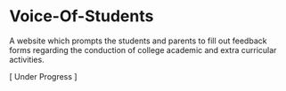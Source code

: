 # Voice-Of-Students

A website which prompts the students and parents to fill out feedback forms regarding the conduction of college academic and extra curricular activities. 

[ Under Progress ]
